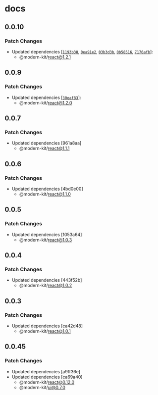 # docs

## 0.0.10

### Patch Changes

- Updated dependencies [[`1193b38`](https://github.com/modern-agile-team/modern-kit/commit/1193b3872763dba0c35a2f4d5b0d43761ea9a4c7), [`0ea91e2`](https://github.com/modern-agile-team/modern-kit/commit/0ea91e2cd99e21e032d7092bc4457aad8c73d240), [`03b3d3b`](https://github.com/modern-agile-team/modern-kit/commit/03b3d3bc9e83be8baf263cd2f1b81ea606f4a596), [`0b58516`](https://github.com/modern-agile-team/modern-kit/commit/0b58516082cacd99eb738559ef955acd655142f6), [`7176afb`](https://github.com/modern-agile-team/modern-kit/commit/7176afbabdda2f538e3c2278611c482905314096)]:
  - @modern-kit/react@1.2.1

## 0.0.9

### Patch Changes

- Updated dependencies [[`30eaf83`](https://github.com/modern-agile-team/modern-kit/commit/30eaf83544176fc9e589d0dfaa24cf96afa2713f)]:
  - @modern-kit/react@1.2.0

## 0.0.7

### Patch Changes

- Updated dependencies [961a8aa]
  - @modern-kit/react@1.1.1

## 0.0.6

### Patch Changes

- Updated dependencies [4bd0e00]
  - @modern-kit/react@1.1.0

## 0.0.5

### Patch Changes

- Updated dependencies [1053a64]
  - @modern-kit/react@1.0.3

## 0.0.4

### Patch Changes

- Updated dependencies [443f52b]
  - @modern-kit/react@1.0.2

## 0.0.3

### Patch Changes

- Updated dependencies [ca42d48]
  - @modern-kit/react@1.0.1

## 0.0.45

### Patch Changes

- Updated dependencies [a9ff36e]
- Updated dependencies [ca69a40]
  - @modern-kit/react@0.12.0
  - @modern-kit/ui@0.7.0
